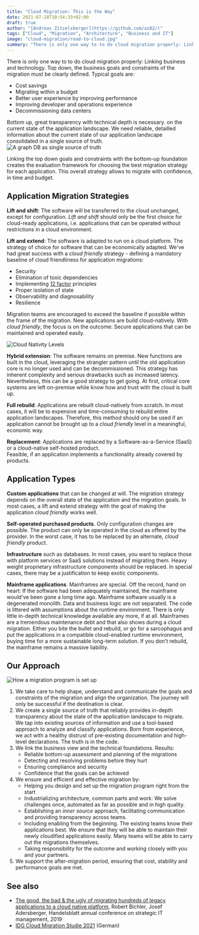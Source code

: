 ```yaml
---
title: "Cloud Migration: This is the Way"
date: 2021-07-28T10:54:33+02:00
draft: true
author: "[Andreas Zitzelsberger](https://github.com/az82/)"
tags: ["Cloud", "Migration", "Architecture", "Business and IT"]
image: "cloud-migration/road-to-cloud.jpg"
summary: "There is only one way to to do cloud migration properly: Linking business and technology."
---
```


There is only one way to to do cloud migration properly: Linking business and technology.
Top down, the business goals and constraints of the migration must be clearly defined.
Typical goals are:

* Cost savings
* Migrating within a budget
* Better user experience by improving performance
* Improving developer and operations experience
* Decommissioning data centers

Bottom up, great transparency with technical depth is necessary. on the current state of the application landscape.
We need reliable, detailled information about the current state of our application landscape consolidated in a single source of truth.
![A graph DB as single source of truth](/images/cloud-migration/migration-db.jpg)

Linking the top down goals and constraints with the bottom-up foundation creates the evaluation framework for choosing the best migration strategy for each application.
This overall strategy allows to migrate with confidence, in time and budget.

## Application Migration Strategies

**Lift and shift**: The software will be transferred to the cloud unchanged, except for configuration.
*Lift and shift* should only be the first choice for cloud-ready applications, i.e. applications that can be operated without restrictions in a cloud environment.

**Lift and extend**: The software is adapted to run on a cloud platform.
The strategy of choice for software that can be economically adapted.
We've had great success with a *cloud friendly* strategy - defining a mandatory baseline of cloud friendliness for application migrations:

* Security
* Elimination of toxic dependencies
* Implementing [12 factor](https://12factor.net/) principles
* Proper isolation of state
* Observability and diagnosability
* Resilience

Migration teams are encouraged to exceed the baseline if possible within the frame of the migration. New applications are build cloud-natively.
With *cloud friendly*, the focus is on the outcome: Secure applications that can be maintained and operated easily.

![Cloud Nativity Levels](/images/cloud-migration/cloud-levels.jpg)

**Hybrid extension**: The software remains on premise. New functions are built in the cloud, leveraging the strangler pattern until the old application core is no longer used and can be decommissioned.
This strategy has inherent complexity and serious drawbacks such as increased latency.
Nevertheless, this can be a good strategy to get going. At first, critical core systems are left on-premise while know how and trust with the cloud is built up.

**Full rebuild**: Applications are rebuilt cloud-natively from scratch.
In most cases, it will be to expensive and time-consuming to rebuild entire application landscapes.
Therefore, this method should ony be used if an application cannot be brought up to a *cloud friendly* level in a meaningful, economic way.

**Replacement**: Applications are replaced by a Software-as-a-Service (SaaS) or a cloud-native self-hosted product. \
Feasible, if an application implements a functionality already covered by products.

## Application Types

**Custom applications** that can be changed at will. The migration strategy depends on the overall state of the application and the migration goals. In most cases, a lift and extend strategy with the goal of making the application *cloud friendly* works well.

**Self-operated purchased products**. Only configuration changes are possible. The product can only be operated in the cloud as offered by the provider. In the worst case, it has to be replaced by an alternate, *cloud friendly* product.

**Infrastructure** such as databases. In most cases, you want to replace those with platform services or SaaS solutions instead of migrating them. Heavy weight proprietary infrastructure components should be replaced. In special cases, there may be a justification to keep exotic components.

**Mainframe applications**. Mainframes are special.
Off the record, hand on heart: If the software had been adequately maintained, the mainframe would've been gone a long time ago.
Mainframe software usually is a degenerated monolith. Data and business logic are not separated.
The code is littered with assumptions about the runtime environment.
There is only little in-depth technical knowledge available any more, if at all. Mainframes are a tremendous maintenance debt and that also shows during a cloud migration.
Either you bite the bullet and rebuild, or go for a sarcophagus and put the applications in a
compatible cloud-enabled runtime environment, buying time for a more sustainable long-term solution.
If you don't rebuild, the mainframe remains a massive liability.

## Our Approach

![How a migration program is set up](/images/cloud-migration/migration-program-setup.jpg)

1. We take care to help shape, understand and communicate the goals and constraints of the migration and align the organization.
    The journey will only be successful if the destination is clear.
2. We create a single source of truth that reliably provides in-depth transparency about the state of the application landscape to migrate.
    We tap into existing sources of information and use a tool-based approach to analyze and classify applications.
    Born from experience, we act with a healthy distrust of pre-existing documentation and high-level declarations. The truth is in the code.
3. We link the business view and the technical foundations. Results:
    * Reliable bottom-up assessment and planning of the migrations
    * Detecting and resolving problems before they hurt
    * Ensuring compliance and security
    * Confidence that the goals can be achieved
4. We ensure and efficient and effective migration by:
    * Helping you design and set up the migration program right from the start
    * Industrializing architecture, common parts and work:
        We solve challenges once, automated as far as possible and in high quality.
    * Establishing an *inner source* approach, facilitating communication and providing transparency across teams.
    * Including enabling from the beginning. The existing teams know their applications best. We ensure that they will be
        able to maintain their newly cloudified applications easily. Many teams will be able to carry out the migrations themselves.
    * Taking responsibility for the outcome and working closely with you and your partners.
5. We support the after-migration period, ensuring that cost, stability and performance goals are met.

## See also

* [The good, the bad & the ugly of migrating hundreds of legacy applications to a cloud native platform](https://www.slideshare.net/QAware/the-good-the-bad-the-ugly-of-migrating-hundreds-of-legacy-applications-to-a-cloud-native-platform), Robert Bichler, Josef Adersberger, Handelsblatt annual conference on strategic IT management, 2019
* [IDG Cloud Migration Studie 2021](https://info.qaware.de/de-de/cloud-migration-studie-2021) (German)
